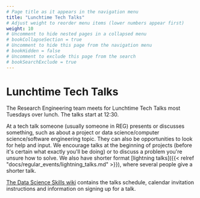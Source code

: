 ```yaml
---
# Page title as it appears in the navigation menu
title: "Lunchtime Tech Talks"
# Adjust weight to reorder menu items (lower numbers appear first)
weight: 10
# Uncomment to hide nested pages in a collapsed menu
# bookCollapseSection = true
# Uncomment to hide this page from the navigation menu
# bookHidden = false
# Uncomment to exclude this page from the search
# bookSearchExclude = true
---
```


# Lunchtime Tech Talks

The Research Engineering team meets for Lunchtime Tech Talks most Tuesdays over lunch.
The talks start at 12:30.

At a tech talk someone (usually someone in REG) presents or discusses something, such as about a project or data science/computer science/software engineering topic.
They can also be opportunities to look for help and input.
We encourage talks at the beginning of projects (before it's certain what exactly you'll be doing) or to discuss a problem you're unsure how to solve.
We also have shorter format [lightning talks]({{< relref "docs/regular_events/lightning_talks.md" >}}), where several people give a shorter talk.

[The Data Science Skills wiki](https://github.com/alan-turing-institute/DataScienceSkills/wiki/Lunchtime-Tech-Talks) contains the talks schedule, calendar invitation instructions and information on signing up for a talk.
